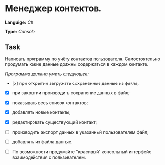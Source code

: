 # Менеджер контектов.

**Languige:** *C#*

**Type:** *Console*

## Task

Написать программу по учёту контактов пользователя.
Самостоятельно продумать какие данные должны содержаться в каждом контакте.

*Программа должна уметь следующее:*

- [х] при открытии загружать сохранённые данные из файла;
- [x] при закрытии производить сохранение данных в файл;
- [x] показывать весь список контактов;
- [x] добавлять новые контакты;
- [x] редактировать существующий контакт;
- [ ] производить экспорт данных в указанный пользователем файл;
- [ ] добавлять из файла данные.

- [ ] По возможности продумайте "красивый" консольный интерфейс взаимодействия с пользователем.